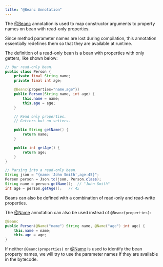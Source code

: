 ```yaml
---
title: "@Beanc Annotation"
---
```


The [@Beanc](API_DOCS/org/apache/juneau/annotation/Beanc.html) annotation is used to map constructor arguments to
property names on bean with read-only properties.

Since method parameter names are lost during compilation, this annotation essentially redefines them so that they are
available at runtime.

The definition of a read-only bean is a bean with properties with only getters, like shown below:

```java
// Our read-only bean.
public class Person {
    private final String name;
    private final int age;

    @Beanc(properties="name,age"})
    public Person(String name, int age) {
        this.name = name;
        this.age = age;
    }

    // Read only properties.
    // Getters but no setters.

    public String getName() {
        return name;
    }

    public int getAge() {
        return age;
    }
}
```

```java
// Parsing into a read-only bean.
String json = "{name:'John Smith',age:45}";
Person person = Json.to(json, Person.class);
String name = person.getName();  // "John Smith"
int age = person.getAge();   // 45
```

Beans can also be defined with a combination of read-only and read-write properties.

The [@Name](API_DOCS/org/apache/juneau/annotation/Name.html) annotation can also be used instead of
`@Beanc(properties)`:

```java
@Beanc
public Person(@Name("name") String name, @Name("age") int age) {
    this.name = name;
    this.age = age;
}
```

If neither `@Beanc(properties)` or [@Name](API_DOCS/org/apache/juneau/annotation/Name.html) is used to identify the
bean property names, we will try to use the parameter names if they are available in the bytecode.
